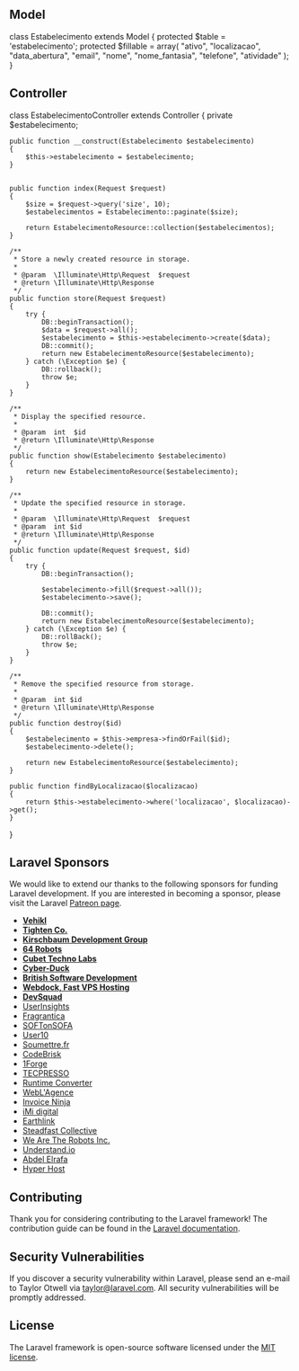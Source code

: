 ## Model


class Estabelecimento extends Model
{
    protected $table = 'estabelecimento';
    protected $fillable = array(
        "ativo",
        "localizacao",
		"data_abertura",
		"email",
		"nome",
		"nome_fantasia",
		"telefone",
		"atividade"
	);
}



## Controller

class EstabelecimentoController extends Controller
{
    private $estabelecimento;

    public function __construct(Estabelecimento $estabelecimento)
    {
        $this->estabelecimento = $estabelecimento;
    }


    public function index(Request $request)
    {
        $size = $request->query('size', 10);
        $estabelecimentos = Estabelecimento::paginate($size);

        return EstabelecimentoResource::collection($estabelecimentos);
    }

    /**
     * Store a newly created resource in storage.
     *
     * @param  \Illuminate\Http\Request  $request
     * @return \Illuminate\Http\Response
     */
    public function store(Request $request)
    {
        try {
            DB::beginTransaction();
            $data = $request->all();
            $estabelecimento = $this->estabelecimento->create($data);
            DB::commit();
            return new EstabelecimentoResource($estabelecimento);
        } catch (\Exception $e) {
            DB::rollback();
            throw $e;
        }
    }

    /**
     * Display the specified resource.
     *
     * @param  int  $id
     * @return \Illuminate\Http\Response
     */
    public function show(Estabelecimento $estabelecimento)
    {
        return new EstabelecimentoResource($estabelecimento);
    }

    /**
     * Update the specified resource in storage.
     *
     * @param  \Illuminate\Http\Request  $request
     * @param  int $id
     * @return \Illuminate\Http\Response
     */
    public function update(Request $request, $id)
    {
        try {
            DB::beginTransaction();

            $estabelecimento->fill($request->all());
            $estabelecimento->save();

            DB::commit();
            return new EstabelecimentoResource($estabelecimento);
        } catch (\Exception $e) {
            DB::rollBack();
            throw $e;
        }
    }

    /**
     * Remove the specified resource from storage.
     *
     * @param  int $id
     * @return \Illuminate\Http\Response
     */
    public function destroy($id)
    {
        $estabelecimento = $this->empresa->findOrFail($id);
        $estabelecimento->delete();

        return new EstabelecimentoResource($estabelecimento);
    }

    public function findByLocalizacao($localizacao)
    {
        return $this->estabelecimento->where('localizacao', $localizacao)->get();
    }
}


## Laravel Sponsors

We would like to extend our thanks to the following sponsors for funding Laravel development. If you are interested in becoming a sponsor, please visit the Laravel [Patreon page](https://patreon.com/taylorotwell).

- **[Vehikl](https://vehikl.com/)**
- **[Tighten Co.](https://tighten.co)**
- **[Kirschbaum Development Group](https://kirschbaumdevelopment.com)**
- **[64 Robots](https://64robots.com)**
- **[Cubet Techno Labs](https://cubettech.com)**
- **[Cyber-Duck](https://cyber-duck.co.uk)**
- **[British Software Development](https://www.britishsoftware.co)**
- **[Webdock, Fast VPS Hosting](https://www.webdock.io/en)**
- **[DevSquad](https://devsquad.com)**
- [UserInsights](https://userinsights.com)
- [Fragrantica](https://www.fragrantica.com)
- [SOFTonSOFA](https://softonsofa.com/)
- [User10](https://user10.com)
- [Soumettre.fr](https://soumettre.fr/)
- [CodeBrisk](https://codebrisk.com)
- [1Forge](https://1forge.com)
- [TECPRESSO](https://tecpresso.co.jp/)
- [Runtime Converter](http://runtimeconverter.com/)
- [WebL'Agence](https://weblagence.com/)
- [Invoice Ninja](https://www.invoiceninja.com)
- [iMi digital](https://www.imi-digital.de/)
- [Earthlink](https://www.earthlink.ro/)
- [Steadfast Collective](https://steadfastcollective.com/)
- [We Are The Robots Inc.](https://watr.mx/)
- [Understand.io](https://www.understand.io/)
- [Abdel Elrafa](https://abdelelrafa.com)
- [Hyper Host](https://hyper.host)

## Contributing

Thank you for considering contributing to the Laravel framework! The contribution guide can be found in the [Laravel documentation](https://laravel.com/docs/contributions).

## Security Vulnerabilities

If you discover a security vulnerability within Laravel, please send an e-mail to Taylor Otwell via [taylor@laravel.com](mailto:taylor@laravel.com). All security vulnerabilities will be promptly addressed.

## License

The Laravel framework is open-source software licensed under the [MIT license](https://opensource.org/licenses/MIT).
